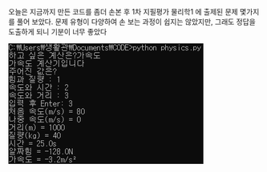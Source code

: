 오늘은 지금까지 만든 코드를 좀더 손본 후 1차 지필평가 물리학1 에 출제된 문제 몇가지를 풀어 보았다. 문제 유형이 다양하여 손 보는 과정이 쉽지는 않았지만, 그래도 정답을 도출하게 되니 기분이 너무 좋았다

![](assets/190504-ich-physics.PNG)
